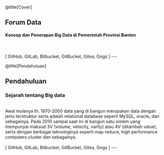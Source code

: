 @title[Cover]

## Forum Data<span class="gold"></span>

#### Konsep dan Penerapan Big Data di Pemerintah Provinsi Banten
<br>
<br>
<span class="byline">[ GitHub, GitLab, Bitbucket, GitBucket, Gitea, Gogs ]</span>
---

@title[Pendahuluan]

## Pendahuluan
### Sejarah tentang Big data #
<br>
Awal mulanya th. 1970-2000 data yang di bangun merupakan data dengan jenis terstruktur serta adalah relational database seperti MySQL, oracle, dan sebagainya. Pada 2010 sampai saat ini di bangun satu sistem yang mempunyai maksud 3V (volume, velocity, varity) atau 4V (ditambah value), serta dengan berbagai teknologinya seperti map reduce, high performance computers cluster dan sebagainya.
<br>
<br>
<span class="byline">[ GitHub, GitLab, Bitbucket, GitBucket, Gitea, Gogs ]</span>
---
